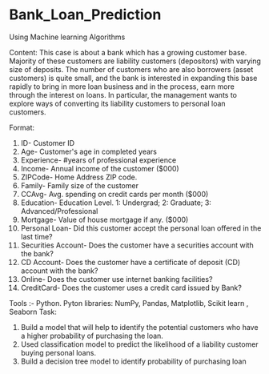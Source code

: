# Bank_Loan_Prediction
Using Machine learning Algorithms

Content:
This case is about a bank which has a growing customer base. Majority of these
customers are liability customers (depositors) with varying size of deposits. The number of
customers who are also borrowers (asset customers) is quite small, and the bank is interested
in expanding this base rapidly to bring in more loan business and in the process, earn more
through the interest on loans. In particular, the management wants to explore ways of
converting its liability customers to personal loan customers.

Format:
1. ID- Customer ID
2. Age- Customer's age in completed years
3. Experience- #years of professional experience
4. Income- Annual income of the customer ($000)
5. ZIPCode- Home Address ZIP code.
6. Family- Family size of the customer
7. CCAvg- Avg. spending on credit cards per month ($000)
8. Education- Education Level. 1: Undergrad; 2: Graduate; 3: Advanced/Professional
9. Mortgage- Value of house mortgage if any. ($000)
10. Personal Loan- Did this customer accept the personal loan offered in the last time?
12. Securities Account- Does the customer have a securities account with the bank?
13. CD Account- Does the customer have a certificate of deposit (CD) account with the
bank?
14. Online- Does the customer use internet banking facilities?
15. CreditCard- Does the customer uses a credit card issued by Bank?

Tools :- Python.
         Pyton libraries: NumPy, Pandas, Matplotlib, Scikit learn , Seaborn
Task: 

1. Build a model that will help to identify the potential customers who have a higher
   probability of purchasing the loan.
2. Used classification model to predict the likelihood of a liability customer buying
   personal loans.
3. Build a decision tree model to identify probability of purchasing loan
